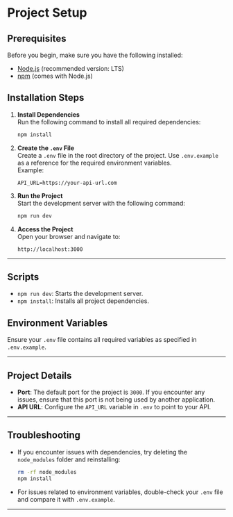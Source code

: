 # Project Setup

## Prerequisites
Before you begin, make sure you have the following installed:
- [Node.js](https://nodejs.org/) (recommended version: LTS)
- [npm](https://www.npmjs.com/) (comes with Node.js)

## Installation Steps

1. **Install Dependencies**  
   Run the following command to install all required dependencies:
   ```bash
   npm install
   ```

2. **Create the `.env` File**  
   Create a `.env` file in the root directory of the project. Use `.env.example` as a reference for the required environment variables.  
   Example:
   ```
   API_URL=https://your-api-url.com
   ```

3. **Run the Project**  
   Start the development server with the following command:
   ```bash
   npm run dev
   ```

4. **Access the Project**  
   Open your browser and navigate to:
   ```
   http://localhost:3000
   ```

---

## Scripts

- `npm run dev`: Starts the development server.
- `npm install`: Installs all project dependencies.

## Environment Variables

Ensure your `.env` file contains all required variables as specified in `.env.example`.

---

## Project Details

- **Port**: The default port for the project is `3000`. If you encounter any issues, ensure that this port is not being used by another application.
- **API URL**: Configure the `API_URL` variable in `.env` to point to your API.

---

## Troubleshooting

- If you encounter issues with dependencies, try deleting the `node_modules` folder and reinstalling:
  ```bash
  rm -rf node_modules
  npm install
  ```

- For issues related to environment variables, double-check your `.env` file and compare it with `.env.example`.

---